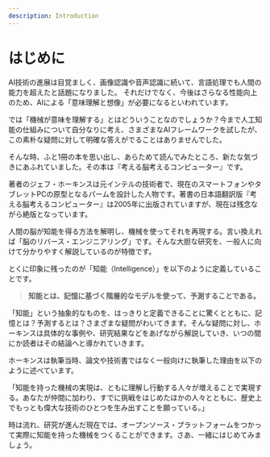 ```yaml
---
description: Introduction
---
```


# はじめに

AI技術の進展は目覚ましく、画像認識や音声認識に続いて、言語処理でも人間の能力を超えたと話題になりました。 それだけでなく、今後はさらなる性能向上のため、AIによる「意味理解と想像」が必要になるといわれています。

では「機械が意味を理解する」とはどういうことなのでしょうか？今まで人工知能の仕組みについて自分なりに考え、さまざまなAIフレームワークを試したが、この素朴な疑問に対して明確な答えがでることはありませんでした。

そんな時、ふと1冊の本を思い出し、あらためて読んでみたところ、新たな気づきにあふれていました。その本は『考える脳考えるコンピューター』です。

著者のジェフ・ホーキンスは元インテルの技術者で、現在のスマートフォンやタブレットPCの原型となるパームを設計した人物です。著書の日本語翻訳版『考える脳考えるコンピューター』は2005年に出版されていますが、現在は残念ながら絶版となっています。

人間の脳が知能を得る方法を解明し、機械を使ってそれを再現する。言い換えれば「脳のリバース・エンジニアリング」です。そんな大胆な研究を、一般人に向けて分かりやすく解説しているのが特徴です。

とくに印象に残ったのが「知能（Intelligence）」を以下のように定義していることです。

> **知能とは、記憶に基づく階層的なモデルを使って、予測することである。**

「知能」という抽象的なものを、はっきりと定義できることに驚くとともに、記憶とは？予測するとは？さまざまな疑問がわいてきます。そんな疑問に対し、ホーキンスは具体的な事例や、研究結果などをあげながら解説していき、いつの間にか読者はその結論へと導かれていきます。

ホーキンスは執筆当時、論文や技術書ではなく一般向けに執筆した理由を以下のように述べています。

「知能を持った機械の実現は、ともに理解し行動する人々が増えることで実現する。あなたが仲間に加わり、すでに挑戦をはじめたほかの人々とともに、歴史上でもっとも偉大な技術のひとつを生み出すことを願っている。」



時は流れ、研究が進んだ現在では、オープンソース・プラットフォームをつかって実際に知能を持った機械をつくることができます。さあ、一緒にはじめてみましょう。

